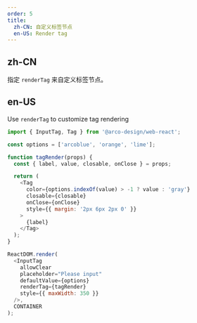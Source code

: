 ```yaml
---
order: 5
title:
  zh-CN: 自定义标签节点
  en-US: Render tag
---
```



## zh-CN

指定 `renderTag` 来自定义标签节点。

## en-US

Use `renderTag` to customize tag rendering

```js
import { InputTag, Tag } from '@arco-design/web-react';

const options = ['arcoblue', 'orange', 'lime'];

function tagRender(props) {
  const { label, value, closable, onClose } = props;

  return (
    <Tag
      color={options.indexOf(value) > -1 ? value : 'gray'}
      closable={closable}
      onClose={onClose}
      style={{ margin: '2px 6px 2px 0' }}
    >
      {label}
    </Tag>
  );
}

ReactDOM.render(
  <InputTag
    allowClear
    placeholder="Please input"
    defaultValue={options}
    renderTag={tagRender}
    style={{ maxWidth: 350 }}
  />,
  CONTAINER
);
```
